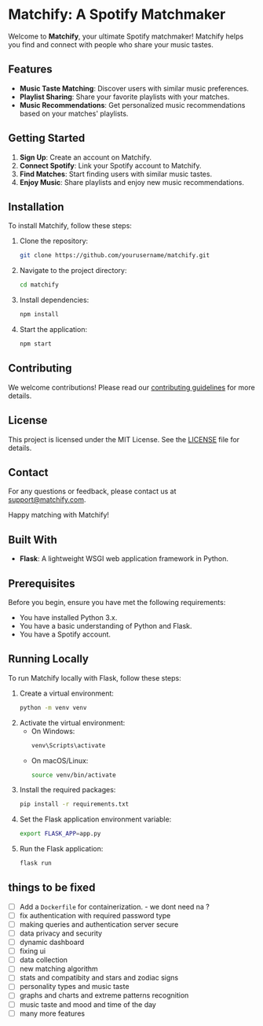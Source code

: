 # Matchify: A Spotify Matchmaker

Welcome to **Matchify**, your ultimate Spotify matchmaker! Matchify helps you find and connect with people who share your music tastes.

## Features

- **Music Taste Matching**: Discover users with similar music preferences.
- **Playlist Sharing**: Share your favorite playlists with your matches.
- **Music Recommendations**: Get personalized music recommendations based on your matches' playlists.

## Getting Started

1. **Sign Up**: Create an account on Matchify.
2. **Connect Spotify**: Link your Spotify account to Matchify.
3. **Find Matches**: Start finding users with similar music tastes.
4. **Enjoy Music**: Share playlists and enjoy new music recommendations.

## Installation

To install Matchify, follow these steps:

1. Clone the repository:
    ```bash
    git clone https://github.com/yourusername/matchify.git
    ```
2. Navigate to the project directory:
    ```bash
    cd matchify
    ```
3. Install dependencies:
    ```bash
    npm install
    ```
4. Start the application:
    ```bash
    npm start
    ```

## Contributing

We welcome contributions! Please read our [contributing guidelines](CONTRIBUTING.md) for more details.

## License

This project is licensed under the MIT License. See the [LICENSE](LICENSE) file for details.

## Contact

For any questions or feedback, please contact us at support@matchify.com.

Happy matching with Matchify!

## Built With

- **Flask**: A lightweight WSGI web application framework in Python.

## Prerequisites

Before you begin, ensure you have met the following requirements:

- You have installed Python 3.x.
- You have a basic understanding of Python and Flask.
- You have a Spotify account.

## Running Locally

To run Matchify locally with Flask, follow these steps:

1. Create a virtual environment:
    ```bash
    python -m venv venv
    ```
2. Activate the virtual environment:
    - On Windows:
        ```bash
        venv\Scripts\activate
        ```
    - On macOS/Linux:
        ```bash
        source venv/bin/activate
        ```
3. Install the required packages:
    ```bash
    pip install -r requirements.txt
    ```
4. Set the Flask application environment variable:
    ```bash
    export FLASK_APP=app.py
    ```
5. Run the Flask application:
    ```bash
    flask run
    ```


## things to be fixed
- [ ] Add a `Dockerfile` for containerization. - we dont need na ? 
- [ ] fix authentication with required password type
- [ ] making queries and authentication server secure
- [ ] data privacy and security 
- [ ] dynamic dashboard
- [ ] fixing ui 
- [ ] data collection
- [ ] new matching algorithm
- [ ] stats and compatibity and stars and zodiac signs
- [ ] personality types and music taste
- [ ] graphs and charts and extreme patterns recognition
- [ ] music taste and mood and time of the day
- [ ] many more features